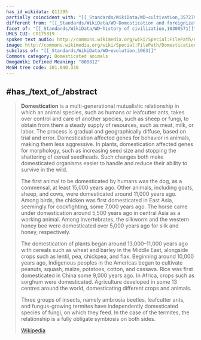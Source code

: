 ```yaml
---
has_id_wikidata: Q11395
partially coincident with: "[[_Standards/WikiData/WD~cultivation,357279]]"
different from: "[[_Standards/WikiData/WD~Domestication and foreignization,5290237]]"
facet of: "[[_Standards/WikiData/WD~history of civilization,10300571]]"
UMLS CUI: C0175819
spoken text audio: http://commons.wikimedia.org/wiki/Special:FilePath/Hy-%D4%B8%D5%B6%D5%BF%D5%A5%D5%AC%D5%A1%D6%81%D5%B8%D6%82%D5%B4%20%28Domestication%29.ogg
image: http://commons.wikimedia.org/wiki/Special:FilePath/Domestication%20Timeline.jpg
subclass of: "[[_Standards/WikiData/WD~evolution,1063]]"
Commons category: Domesticated animals
OmegaWiki Defined Meaning: "808812"
MeSH tree code: J01.040.330
---
```



## #has_/text_of_/abstract 

> **Domestication** is a multi-generational mutualistic relationship in which an animal species, such as humans or leafcutter ants, takes over control and care of another species, such as sheep or fungi, to obtain from them a steady supply of resources, such as meat, milk, or labor. The process is gradual and geographically diffuse, based on trial and error. Domestication affected genes for behavior in animals, making them less aggressive. In plants, domestication affected genes for morphology, such as increasing seed size and stopping the shattering of cereal seedheads. Such changes both make domesticated organisms easier to handle and reduce their ability to survive in the wild.
>
> The first animal to be domesticated by humans was the dog, as a commensal, at least 15,000 years ago. Other animals, including goats, sheep, and cows, were domesticated around 11,000 years ago. Among birds, the chicken was first domesticated in East Asia, seemingly for cockfighting, some 7,000 years ago. The horse came under domestication around 5,500 years ago in central Asia as a working animal. Among invertebrates, the silkworm and the western honey bee were domesticated over 5,000 years ago for silk and honey, respectively.
>
> The domestication of plants began around 13,000–11,000 years ago with cereals such as wheat and barley in the Middle East, alongside crops such as lentil, pea, chickpea, and flax. Beginning around 10,000 years ago, Indigenous peoples in the Americas began to cultivate peanuts, squash, maize, potatoes, cotton, and cassava. Rice was first domesticated in China some 9,000 years ago. In Africa, crops such as sorghum were domesticated. Agriculture developed in some 13 centres around the world, domesticating different crops and animals.
>
> Three groups of insects, namely ambrosia beetles, leafcutter ants, and fungus-growing termites have independently domesticated species of fungi, on which they feed. In the case of the termites, the relationship is a fully obligate symbiosis on both sides.
>
> [Wikipedia](https://en.wikipedia.org/wiki/Domestication) 


